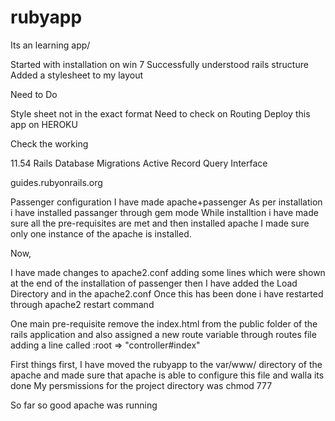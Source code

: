 rubyapp
=======
Its an learning app/

Started with installation on win 7
Successfully understood rails structure
Added a stylesheet to my layout


Need to Do

Style sheet not in the exact format
Need to check on Routing
Deploy this app on HEROKU

Check the working

11.54 
Rails Database Migrations
Active Record Query Interface

guides.rubyonrails.org


Passenger configuration 
I have made apache+passenger
As per installation i have installed passanger through gem mode
While installtion i have made sure all the pre-requisites are met and then installed apache 
I made sure only one instance of the apache is installed.

Now,

I have made changes to apache2.conf adding some lines which were shown at the end of the installation of passenger then
I have added the Load Directory and in the apache2.conf
Once this has been done i have restarted through apache2 restart command

One main pre-requisite remove the index.html from the public folder of the rails application and also assigned a new route variable through routes file adding a line called :root => "controller#index"

First things first,
I have moved the rubyapp to the var/www/ directory of the apache and made sure that apache is able to configure this file and walla its done
My persmissions for the project directory was chmod 777

So far so good apache was running





 

